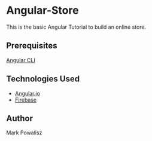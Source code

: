 # Angular-Store

This is the basic Angular Tutorial to build an online store.

## Prerequisites

[Angular CLI](https://cli.angular.io/)

## Technologies Used

- [Angular.io](https://www.angular.io)
- [Firebase](https://firebase.google.com/)

## Author

Mark Powalisz
